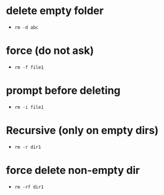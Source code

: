# delete empty folder
- `rm -d abc`

# force (do not ask)
- `rm -f file1`

# prompt before deleting
- `rm -i file1`

# Recursive (only on empty dirs)
- `rm -r dir1`

# force delete non-empty dir
- `rm -rf dir1`
